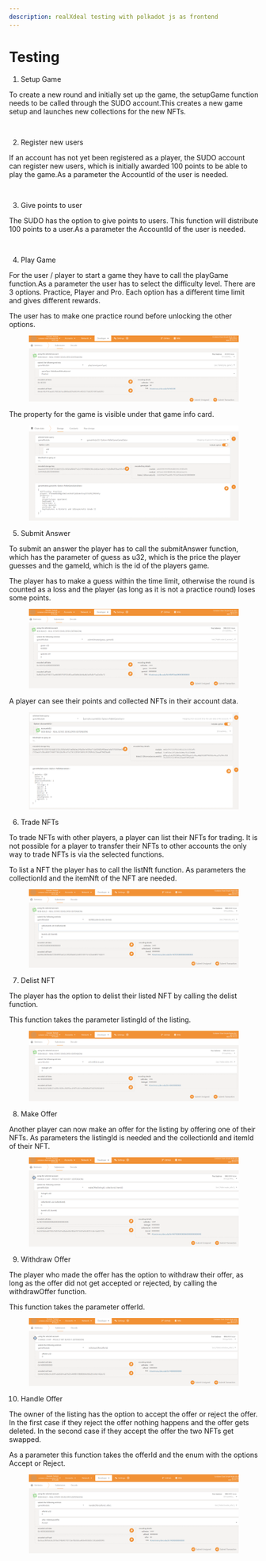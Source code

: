 ```yaml
---
description: realXdeal testing with polkadot js as frontend
---
```


# Testing

1. Setup Game

To create a new round and initially set up the game, the setupGame function needs to be called through the SUDO account.This creates a new game setup and launches new collections for the new NFTs.

<figure><img src="https://lh7-us.googleusercontent.com/Qs0NjEuR31qgcEilRczVcWfIfGfusapwgfAlPcSaAzDCuzu_DrfkYpshfFIbCJwe4tfj9m4MhczB-wkAsMwSUXFoi26tfaz23G3_bgh0R8oaVp7Mz9bkD7enMGXgV-dtLfAdstJJFa4ICMMun_4bPPI" alt=""><figcaption></figcaption></figure>

2. Register new users

If an account has not yet been registered as a player, the SUDO account can register new users, which is initially awarded 100 points to be able to play the game.As a parameter the AccountId of the user is needed.

<figure><img src="https://lh7-us.googleusercontent.com/HHCGsdV5n10OpRIU1Nsc0QWy3j3LaoiTP2eaCup7WxO5Li0PXfQNh5BNZ98R1ZRgQUoqJKDIYhITJTjxySZxxEG58zPNu8quh51bY6cxNLEYb1hQ4blUU1HcMZW5j_MRrszt_1UIrhmAEAQnBBsGEP4" alt=""><figcaption></figcaption></figure>

3. Give points to user

The SUDO has the option to give points to users. This function will distribute 100 points to a user.As a parameter the AccountId of the user is needed.

<figure><img src="https://lh7-us.googleusercontent.com/TUyeY4C1vJ6JSJqlNS8yh1YLX0f2CTOOFKDACH3rxnTeQuskq8jfi-yHGWjl-5FAsUNx3B50-tufc53O8rpNW7gBmfpN3TpxghWFJaNv-A4Xe-_Bfz8Q5tudelHYhL-IooPD_IEGUmhZNdJ_Ph7fLZo" alt=""><figcaption></figcaption></figure>

4. Play Game

For the user / player to start a game they have to call the playGame function.As a parameter the user has to select the difficulty level. There are 3 options. Practice, Player and Pro. Each option has a different time limit and gives different rewards.

The user has to make one practice round before unlocking the other options.

<figure><img src="../../.gitbook/assets/image.png" alt=""><figcaption></figcaption></figure>

The property for the game is visible under that game info card.

<figure><img src="../../.gitbook/assets/image (1).png" alt=""><figcaption></figcaption></figure>

5. Submit Answer

To submit an answer the player has to call the submitAnswer function, which has the parameter of guess as u32, which is the price the player guesses and the gameId, which is the id of the players game.

The player has to make a guess within the time limit, otherwise the round is counted as a loss and the player (as long as it is not a practice round) loses some points.

<figure><img src="../../.gitbook/assets/image (2).png" alt=""><figcaption></figcaption></figure>

A player can see their points and collected NFTs in their account data.

<figure><img src="../../.gitbook/assets/image (3).png" alt=""><figcaption></figcaption></figure>

6. Trade NFTs

To trade NFTs with other players, a player can list their NFTs for trading. It is not possible for a player to transfer their NFTs to other accounts the only way to trade NFTs is via the selected functions.

To list a NFT the player has to call the listNft function. As parameters the collectionId and the itemNft of the NFT are needed.

<figure><img src="../../.gitbook/assets/image (4).png" alt=""><figcaption></figcaption></figure>

7. Delist NFT

The player has the option to delist their listed NFT by calling the delist function.

This function takes the parameter listingId of the listing.

<figure><img src="../../.gitbook/assets/image (5).png" alt=""><figcaption></figcaption></figure>

8. Make Offer

Another player can now make an offer for the listing by offering one of their NFTs. As parameters the listingId is needed and the collectionId and itemId of their NFT.

<figure><img src="../../.gitbook/assets/image (6).png" alt=""><figcaption></figcaption></figure>

9. Withdraw Offer

The player who made the offer has the option to withdraw their offer, as long as the offer did not get accepted or rejected, by calling the withdrawOffer function.

This function takes the parameter offerId.

<figure><img src="../../.gitbook/assets/image (7).png" alt=""><figcaption></figcaption></figure>

10. Handle Offer

The owner of the listing has the option to accept the offer or reject the offer. In the first case if they reject the offer nothing happens and the offer gets deleted. In the second case if they accept the offer the two NFTs get swapped.

As a parameter this function takes the offerId and the enum with the options Accept or Reject.

<figure><img src="../../.gitbook/assets/image (21).png" alt=""><figcaption></figcaption></figure>
